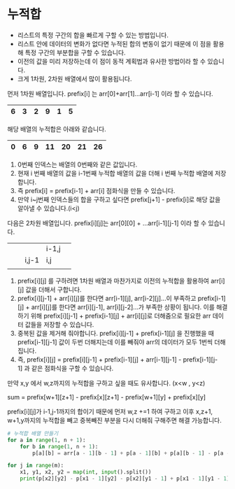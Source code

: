 # 누적합

- 리스트의 특정 구간의 합을 빠르게 구할 수 있는 방법입니다.
- 리스트 안에 데이터의 변화가 없다면 누적된 합의 변동이 없기 때문에 이 점을 활용해 특정 구간의 부분합을 구할 수 있습니다.
- 이전의 값을 미리 저장하는데 이 점이 동적 계획법과 유사한 방법이라 할 수 있습니다.
- 크게 1차원, 2차원 배열에서 많이 활용됩니다.

먼저 1차원 배열입니다. prefix[i] 는 arr[0]+arr[1]...arr[i-1] 이라 할 수 있습니다.

| 6 | 3 | 2 | 9 | 1 | 5 |
| --- | --- | --- | --- | --- | --- |

해당 배열의 누적합은 아래와 같습니다.

| 0 | 6 | 9 | 11 | 20 | 21 | 26 |
| --- | --- | --- | --- | --- | --- | --- |
1. 0번째 인덱스는 배열의 0번째와 같은 값입니다.
2. 현재 i 번째 배열의 값을 i-1번째 누적합 배열의 값을 더해 i 번째 누적합 배열에 저장합니다.
3. 즉 prefix[i] = prefix[i-1] + arr[i] 점화식을 만들 수 있습니다.
4. 만약 i~j번째 인덱스들의 합을 구하고 싶다면 prefix[j+1] - prefix[i]로 해당 값을 알아낼 수 있습니다.(i<j)

다음은 2차원 배열입니다. prefix[i]\[j]는 arr[0][0] + ...arr[i-1][j-1] 이라 할 수 있습니다.

|  |  |  |  |  |
| --- | --- | --- | --- | --- |
|  |  |  | i-1,j |  |
|  |  | i,j-1 | i,j |  |
|  |  |  |  |  |
1. prefix[i][j] 를 구하려면 1차원 배열과 마찬가지로 이전의 누적합을 활용하여 arr[i][j] 값을 더해서 구합니다.
2. prefix[i][j-1] + arr[i][j]를 한다면 arr[i-1][j], arr[i-2][j]...이 부족하고 prefix[i-1][j] + arr[i][j]를 한다면 arr[i][j-1], arr[i][j-2]...가 부족한 상황이 됩니다. 이를 해결하기 위해 prefix[i][j-1] + prefix[i-1][j] + arr[i][j]로 더해줌으로 필요한 arr 데이터 값들을 저장할 수 있습니다.
3. 중복된 값을 제거해 줘야합니다. prefix[i][j-1] + prefix[i-1][j] 을 진행했을 때 prefix[i-1][j-1] 값이 두번 더해지는데 이를 빼줘야 arr의 데이터가 모두 1번씩 더해집니다.
4. 즉, prefix[i][j] = prefix[i][j-1] + prefix[i-1][j] + arr[i-1][j-1] - prefix[i-1][j-1] 과 같은 점화식을 구할 수 있습니다.

만약 x,y 에서 w,z까지의 누적합을 구하고 싶을 때도 유사합니다. (x<w , y<z)

sum = prefix[w+1][z+1] - prefix[x][z+1] - prefix[w+1][y] + prefix[x][y]

prefix[i][j]가 i-1,j-1까지의 합이기 때문에 먼저 w,z +=1 하여 구하고 이후 x,z+1, w+1,y까지의 누적합을 빼고 중복빼진 부분을 다시 더해줘 구해주면 해결 가능합니다.

```python
# 누적합 배열 만들기
for a in range(1, n + 1):
    for b in range(1, n + 1):
        p[a][b] = arr[a - 1][b - 1] + p[a - 1][b] + p[a][b - 1] - p[a - 1][b - 1]

for j in range(m):
    x1, y1, x2, y2 = map(int, input().split())
    print(p[x2][y2] - p[x1 - 1][y2] - p[x2][y1 - 1] + p[x1 - 1][y1 - 1])

```
